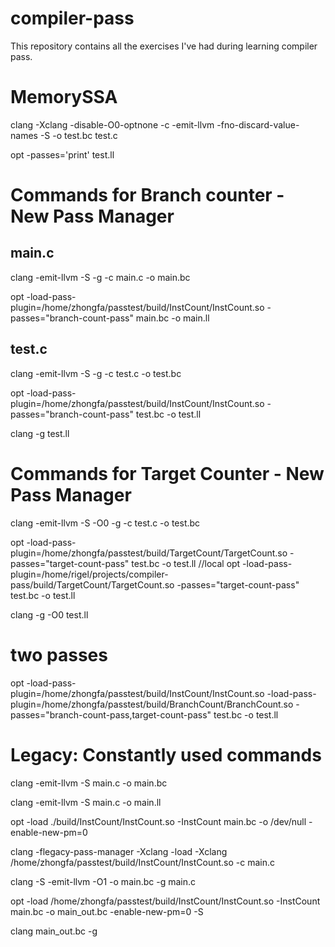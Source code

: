 # compiler-pass
This repository contains all the exercises I've had during learning compiler pass.

# MemorySSA
clang -Xclang -disable-O0-optnone -c -emit-llvm -fno-discard-value-names -S -o test.bc test.c

opt -passes='print<memoryssa>' test.ll

# Commands for Branch counter - New Pass Manager
## main.c
clang -emit-llvm -S -g -c main.c -o main.bc

opt -load-pass-plugin=/home/zhongfa/passtest/build/InstCount/InstCount.so -passes="branch-count-pass" main.bc -o main.ll
## test.c

clang -emit-llvm -S -g -c test.c -o test.bc

opt -load-pass-plugin=/home/zhongfa/passtest/build/InstCount/InstCount.so -passes="branch-count-pass" test.bc -o test.ll

clang -g test.ll

# Commands for Target Counter - New Pass Manager
clang -emit-llvm -S -O0 -g -c test.c -o test.bc

opt -load-pass-plugin=/home/zhongfa/passtest/build/TargetCount/TargetCount.so -passes="target-count-pass" test.bc -o test.ll
//local
opt -load-pass-plugin=/home/rigel/projects/compiler-pass/build/TargetCount/TargetCount.so -passes="target-count-pass" test.bc -o test.ll

clang -g -O0 test.ll

# two passes
opt -load-pass-plugin=/home/zhongfa/passtest/build/InstCount/InstCount.so -load-pass-plugin=/home/zhongfa/passtest/build/BranchCount/BranchCount.so -passes="branch-count-pass,target-count-pass" test.bc -o test.ll



# Legacy: Constantly used commands
clang -emit-llvm -S main.c -o main.bc

clang -emit-llvm -S main.c -o main.ll

opt -load ./build/InstCount/InstCount.so -InstCount main.bc -o /dev/null -enable-new-pm=0

clang -flegacy-pass-manager -Xclang -load -Xclang /home/zhongfa/passtest/build/InstCount/InstCount.so -c main.c

clang -S -emit-llvm -O1  -o main.bc -g main.c   

opt -load /home/zhongfa/passtest/build/InstCount/InstCount.so -InstCount main.bc -o main_out.bc -enable-new-pm=0 -S

clang main_out.bc -g  
